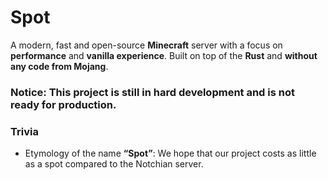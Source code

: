 # Spot
A modern, fast and open-source **Minecraft** server with a focus on **performance** and **vanilla experience**. Built on top of the **Rust** and **without any code from Mojang**.

### Notice: This project is still in hard development and is not ready for production.

### Trivia

- Etymology of the name **“Spot”**: We hope that our project costs as little as a spot compared to the Notchian server.
